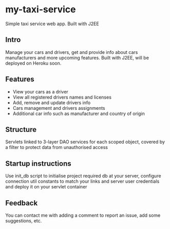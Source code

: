 # my-taxi-service
Simple taxi service web app. Built with J2EE
## Intro
Manage your cars and drivers, get and provide info about cars manufacturers and more upcoming features. Built with J2EE, will be deployed on Heroku soon.
## Features
- View your cars as a driver
- View all registered drivers names and licenses
- Add, remove and update drivers info
- Cars management and drivers assignments
- Additional car info such as manufacturer and country of origin
## Structure
Servlets linked to 3-layer DAO services for each scoped object, covered by a filter to protect data from unauthorised access
## Startup instructions
Use init_db script to initialise project required db at your server, configure connection util constants to match your links and server user credentials and deploy it on your servlet container
## Feedback
You can contact me with adding a comment to report an issue, add some suggestions, etc.
